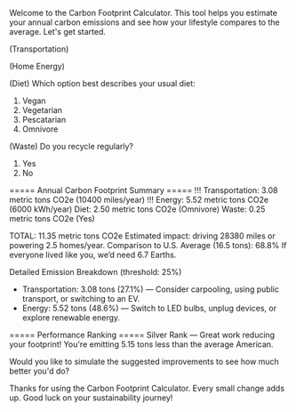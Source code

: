 Welcome to the Carbon Footprint Calculator. This tool helps you estimate your annual carbon emissions and see how your lifestyle compares to the average. Let's get started.

(Transportation)

(Home Energy)

(Diet)
Which option best describes your usual diet:
1. Vegan
2. Vegetarian
3. Pescatarian
4. Omnivore

(Waste)
Do you recycle regularly?
1. Yes
2. No

===== Annual Carbon Footprint Summary =====
!!! Transportation: 3.08 metric tons CO2e (10400 miles/year)
!!! Energy: 5.52 metric tons CO2e (6000 kWh/year)
    Diet: 2.50 metric tons CO2e (Omnivore)
    Waste: 0.25 metric tons CO2e (Yes)

TOTAL: 11.35 metric tons CO2e
Estimated impact: driving 28380 miles or powering 2.5 homes/year.
Comparison to U.S. Average (16.5 tons): 68.8%
If everyone lived like you, we’d need 6.7 Earths.

Detailed Emission Breakdown (threshold: 25%)
- Transportation: 3.08 tons (27.1%) — Consider carpooling, using public transport, or switching to an EV.
- Energy: 5.52 tons (48.6%) — Switch to LED bulbs, unplug devices, or explore renewable energy.

===== Performance Ranking =====
Silver Rank — Great work reducing your footprint!
You're emitting 5.15 tons less than the average American.

Would you like to simulate the suggested improvements to see how much better you'd do?

Thanks for using the Carbon Footprint Calculator. Every small change adds up. Good luck on your sustainability journey!